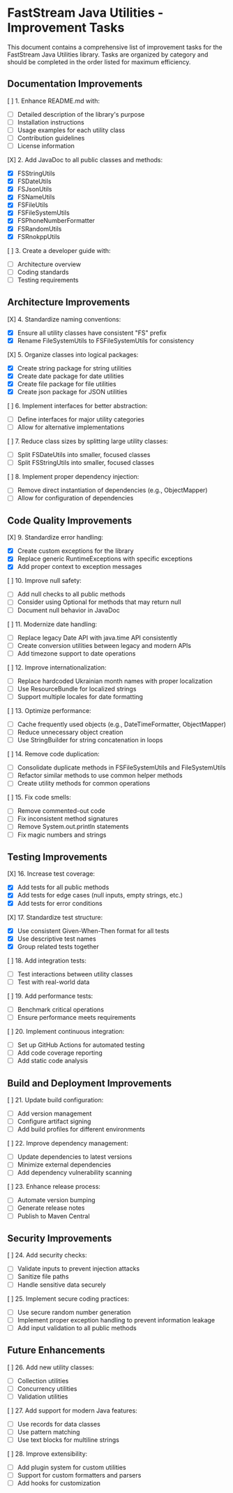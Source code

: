 # FastStream Java Utilities - Improvement Tasks

This document contains a comprehensive list of improvement tasks for the FastStream Java Utilities library. Tasks are organized by category and should be completed in the order listed for maximum efficiency.

## Documentation Improvements

[ ] 1. Enhance README.md with:
   - [ ] Detailed description of the library's purpose
   - [ ] Installation instructions
   - [ ] Usage examples for each utility class
   - [ ] Contribution guidelines
   - [ ] License information

[X] 2. Add JavaDoc to all public classes and methods:
   - [X] FSStringUtils
   - [X] FSDateUtils
   - [X] FSJsonUtils
   - [X] FSNameUtils
   - [X] FSFileUtils
   - [X] FSFileSystemUtils
   - [X] FSPhoneNumberFormatter
   - [X] FSRandomUtils
   - [X] FSRnokppUtils

[ ] 3. Create a developer guide with:
   - [ ] Architecture overview
   - [ ] Coding standards
   - [ ] Testing requirements

## Architecture Improvements

[X] 4. Standardize naming conventions:
   - [X] Ensure all utility classes have consistent "FS" prefix
   - [X] Rename FileSystemUtils to FSFileSystemUtils for consistency

[X] 5. Organize classes into logical packages:
   - [X] Create string package for string utilities
   - [X] Create date package for date utilities
   - [X] Create file package for file utilities
   - [X] Create json package for JSON utilities

[ ] 6. Implement interfaces for better abstraction:
   - [ ] Define interfaces for major utility categories
   - [ ] Allow for alternative implementations

[ ] 7. Reduce class sizes by splitting large utility classes:
   - [ ] Split FSDateUtils into smaller, focused classes
   - [ ] Split FSStringUtils into smaller, focused classes

[ ] 8. Implement proper dependency injection:
   - [ ] Remove direct instantiation of dependencies (e.g., ObjectMapper)
   - [ ] Allow for configuration of dependencies

## Code Quality Improvements

[X] 9. Standardize error handling:
   - [X] Create custom exceptions for the library
   - [X] Replace generic RuntimeExceptions with specific exceptions
   - [X] Add proper context to exception messages

[ ] 10. Improve null safety:
   - [ ] Add null checks to all public methods
   - [ ] Consider using Optional for methods that may return null
   - [ ] Document null behavior in JavaDoc

[ ] 11. Modernize date handling:
   - [ ] Replace legacy Date API with java.time API consistently
   - [ ] Create conversion utilities between legacy and modern APIs
   - [ ] Add timezone support to date operations

[ ] 12. Improve internationalization:
   - [ ] Replace hardcoded Ukrainian month names with proper localization
   - [ ] Use ResourceBundle for localized strings
   - [ ] Support multiple locales for date formatting

[ ] 13. Optimize performance:
   - [ ] Cache frequently used objects (e.g., DateTimeFormatter, ObjectMapper)
   - [ ] Reduce unnecessary object creation
   - [ ] Use StringBuilder for string concatenation in loops

[ ] 14. Remove code duplication:
   - [ ] Consolidate duplicate methods in FSFileSystemUtils and FileSystemUtils
   - [ ] Refactor similar methods to use common helper methods
   - [ ] Create utility methods for common operations

[ ] 15. Fix code smells:
   - [ ] Remove commented-out code
   - [ ] Fix inconsistent method signatures
   - [ ] Remove System.out.println statements
   - [ ] Fix magic numbers and strings

## Testing Improvements

[X] 16. Increase test coverage:
   - [X] Add tests for all public methods
   - [X] Add tests for edge cases (null inputs, empty strings, etc.)
   - [X] Add tests for error conditions

[X] 17. Standardize test structure:
   - [X] Use consistent Given-When-Then format for all tests
   - [X] Use descriptive test names
   - [X] Group related tests together

[ ] 18. Add integration tests:
   - [ ] Test interactions between utility classes
   - [ ] Test with real-world data

[ ] 19. Add performance tests:
   - [ ] Benchmark critical operations
   - [ ] Ensure performance meets requirements

[ ] 20. Implement continuous integration:
   - [ ] Set up GitHub Actions for automated testing
   - [ ] Add code coverage reporting
   - [ ] Add static code analysis

## Build and Deployment Improvements

[ ] 21. Update build configuration:
   - [ ] Add version management
   - [ ] Configure artifact signing
   - [ ] Add build profiles for different environments

[ ] 22. Improve dependency management:
   - [ ] Update dependencies to latest versions
   - [ ] Minimize external dependencies
   - [ ] Add dependency vulnerability scanning

[ ] 23. Enhance release process:
   - [ ] Automate version bumping
   - [ ] Generate release notes
   - [ ] Publish to Maven Central

## Security Improvements

[ ] 24. Add security checks:
   - [ ] Validate inputs to prevent injection attacks
   - [ ] Sanitize file paths
   - [ ] Handle sensitive data securely

[ ] 25. Implement secure coding practices:
   - [ ] Use secure random number generation
   - [ ] Implement proper exception handling to prevent information leakage
   - [ ] Add input validation to all public methods

## Future Enhancements

[ ] 26. Add new utility classes:
   - [ ] Collection utilities
   - [ ] Concurrency utilities
   - [ ] Validation utilities

[ ] 27. Add support for modern Java features:
   - [ ] Use records for data classes
   - [ ] Use pattern matching
   - [ ] Use text blocks for multiline strings

[ ] 28. Improve extensibility:
   - [ ] Add plugin system for custom utilities
   - [ ] Support for custom formatters and parsers
   - [ ] Add hooks for customization
